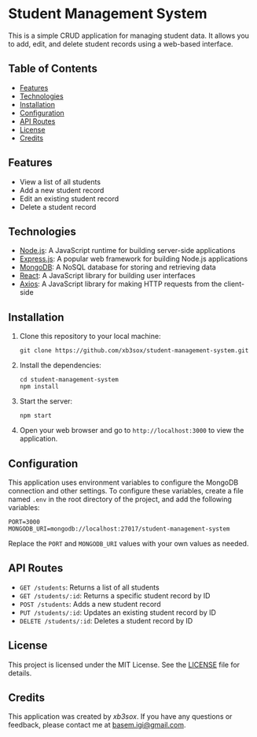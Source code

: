 <!--- Project title and description --->
<h1 align="left">Student Management System</h1>
<p align="left">This is a simple CRUD application for managing student data. It allows you to add, edit, and delete student records using a web-based interface.</p>
<!--- Table of contents --->
<h2>Table of Contents</h2>
<ul>
  <li><a href="#features">Features</a></li>
  <li><a href="#technologies">Technologies</a></li>
  <li><a href="#installation">Installation</a></li>
  <li><a href="#configuration">Configuration</a></li>
  <li><a href="#api-routes">API Routes</a></li>
  <li><a href="#license">License</a></li>
  <li><a href="#credits">Credits</a></li>
</ul>
<!--- Features --->
<h2>Features</h2>
<ul>
  <li>View a list of all students</li>
  <li>Add a new student record</li>
  <li>Edit an existing student record</li>
  <li>Delete a student record</li>
</ul>
<!--- Technologies --->
<h2>Technologies</h2>
<ul>
  <li><a href="https://nodejs.org/">Node.js</a>: A JavaScript runtime for building server-side applications</li>
  <li><a href="https://expressjs.com/">Express.js</a>: A popular web framework for building Node.js applications</li>
  <li><a href="https://www.mongodb.com/">MongoDB</a>: A NoSQL database for storing and retrieving data</li>
  <li><a href="https://reactjs.org/">React</a>: A JavaScript library for building user interfaces</li>
  <li><a href="https://axios-http.com/">Axios</a>: A JavaScript library for making HTTP requests from the client-side</li>
</ul>
<!--- Installation --->
<h2>Installation</h2>
<ol>
  <li>Clone this repository to your local machine:</li>
  <pre><code>git clone https://github.com/xb3sox/student-management-system.git</code></pre>
  <li>Install the dependencies:</li>
  <pre><code>cd student-management-system<br>npm install</code></pre>
  <li>Start the server:</li>
  <pre><code>npm start</code></pre>
  <li>Open your web browser and go to <code>http://localhost:3000</code> to view the application.</li>
</ol>
<!--- Configuration --->
<h2>Configuration</h2>
<p>This application uses environment variables to configure the MongoDB connection and other settings. To configure these variables, create a file named <code>.env</code> in the root directory of the project, and add the following variables:</p>
<pre><code>PORT=3000
MONGODB_URI=mongodb://localhost:27017/student-management-system</code></pre>
<p>Replace the <code>PORT</code> and <code>MONGODB_URI</code> values with your own values as needed.</p>
<!--- API Routes --->
<h2>API Routes</h2>
<ul>
  <li><code>GET /students</code>: Returns a list of all students</li>
  <li><code>GET /students/:id</code>: Returns a specific student record by ID</li>
  <li><code>POST /students</code>: Adds a new student record</li>
  <li><code>PUT /students/:id</code>: Updates an existing student record by ID</li>
  <li><code>DELETE /students/:id</code>: Deletes a student record by ID</li>
</ul>
<!--- License --->
<h2>License</h2>
<p>This project is licensed under the MIT License. See the <a href="LICENSE">LICENSE</a> file for details.</p>
<!--- Credits --->
<h2>Credits</h2>
<p>This application was created by <em>xb3sox</em>. If you have any questions or feedback, please contact me at <a href="mailto:basem.igi@gmail.com">basem.igi@gmail.com</a>.</p>

